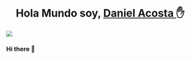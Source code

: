 <div align="center">
  <h1 align="center"> Hola Mundo soy, <a href=""> Daniel Acosta </a>✋</h1>
</div>
<img src="https://previews.123rf.com/images/naypong/naypong1610/naypong161000125/63895553-tecnolog%C3%ADa-fondos.jpg"/>

### Hi there 👋

<!--


Here are some ideas to get you started:

- 🔭 I’m currently working on ...
- 🌱 I’m currently learning ...
- 👯 I’m looking to collaborate on ...
- 🤔 I’m looking for help with ...
- 💬 Ask me about ...
- 📫 How to reach me: ...
- 😄 Pronouns: ...
- ⚡ Fun fact: ...
-->
